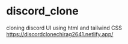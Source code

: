 # discord_clone
cloning discord UI using html and tailwind CSS
https://discordclonechirag2641.netlify.app/
